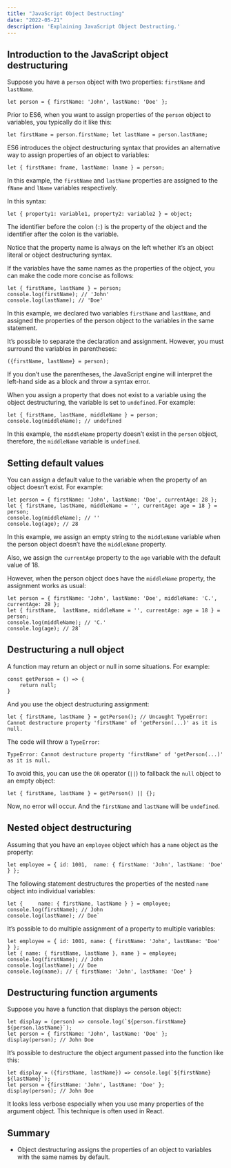 ```yaml
---
title: "JavaScript Object Destructing"
date: "2022-05-21"
description: 'Explaining JavaScript Object Destructing.'
---
```


Introduction to the JavaScript object destructuring 
----------------------------------------------------

Suppose you have a `person` object with two properties: `firstName` and `lastName`.

    let person = { firstName: 'John', lastName: 'Doe' };

Prior to ES6, when you want to assign properties of the `person` object to variables, you typically do it like this:

    let firstName = person.firstName; let lastName = person.lastName;


ES6 introduces the object destructuring syntax that provides an alternative way to assign properties of an object to variables:

    let { firstName: fname, lastName: lname } = person;

In this example, the `firstName` and `lastName` properties are assigned to the `fName` and `lName` variables respectively.

In this syntax:

    let { property1: variable1, property2: variable2 } = object;

The identifier before the colon (`:`) is the property of the object and the identifier after the colon is the variable.

Notice that the property name is always on the left whether it’s an object literal or object destructuring syntax.

If the variables have the same names as the properties of the object, you can make the code more concise as follows:

    let { firstName, lastName } = person;  
    console.log(firstName); // 'John' 
    console.log(lastName); // 'Doe'

In this example, we declared two variables `firstName` and `lastName`, and assigned the properties of the person object to the variables in the same statement.

It’s possible to separate the declaration and assignment. However, you must surround the variables in parentheses:

    ({firstName, lastName} = person);

If you don’t use the parentheses, the JavaScript engine will interpret the left-hand side as a block and throw a syntax error.

When you assign a property that does not exist to a variable using the object destructuring, the variable is set to `undefined`. For example:

    let { firstName, lastName, middleName } = person; 
    console.log(middleName); // undefined

In this example, the `middleName` property doesn’t exist in the `person` object, therefore, the `middleName` variable is `undefined`.

Setting default values
----------------------

You can assign a default value to the variable when the property of an object doesn’t exist. For example:

    let person = { firstName: 'John', lastName: 'Doe', currentAge: 28 };  
    let { firstName, lastName, middleName = '', currentAge: age = 18 } = person;  
    console.log(middleName); // '' 
    console.log(age); // 28

In this example, we assign an empty string to the `middleName` variable when the person object doesn’t have the `middleName` property.

Also, we assign the `currentAge` property to the `age` variable with the default value of 18.

However, when the person object does have the `middleName` property, the assignment works as usual:

    let person = { firstName: 'John', lastName: 'Doe', middleName: 'C.', currentAge: 28 };  
    let { firstName,  lastName, middleName = '', currentAge: age = 18 } = person;  
    console.log(middleName); // 'C.' 
    console.log(age); // 28`

Destructuring a null object
---------------------------

A function may return an object or null in some situations. For example:

    const getPerson = () => {
        return null;
    }

And you use the object destructuring assignment:

    let { firstName, lastName } = getPerson(); // Uncaught TypeError: Cannot destructure property 'firstName' of 'getPerson(...)' as it is null.

The code will throw a `TypeError`:

`TypeError: Cannot destructure property 'firstName' of 'getPerson(...)' as it is null.`


To avoid this, you can use the `OR` operator (`||`) to fallback the `null` object to an empty object:

    let { firstName, lastName } = getPerson() || {};

Now, no error will occur. And the `firstName` and `lastName` will be `undefined`.

Nested object destructuring
---------------------------

Assuming that you have an `employee` object which has a `name` object as the property:

    let employee = { id: 1001,  name: { firstName: 'John', lastName: 'Doe' } };

The following statement destructures the properties of the nested `name` object into individual variables:

    let {     name: { firstName, lastName } } = employee;  
    console.log(firstName); // John 
    console.log(lastName); // Doe`

It’s possible to do multiple assignment of a property to multiple variables:

    let employee = { id: 1001, name: { firstName: 'John', lastName: 'Doe' } }; 
    let { name: { firstName, lastName }, name } = employee;  
    console.log(firstName); // John 
    console.log(lastName); // Doe 
    console.log(name); // { firstName: 'John', lastName: 'Doe' }

Destructuring function arguments
--------------------------------

Suppose you have a function that displays the person object:

    let display = (person) => console.log(`${person.firstName} ${person.lastName}`);  
    let person = { firstName: 'John', lastName: 'Doe' };  
    display(person); // John Doe

It’s possible to destructure the object argument passed into the function like this:

    let display = ({firstName, lastName}) => console.log(`${firstName} ${lastName}`);
    let person = {firstName: 'John', lastName: 'Doe' };  
    display(person); // John Doe

It looks less verbose especially when you use many properties of the argument object. This technique is often used in React.

Summary
-------

*   Object destructuring assigns the properties of an object to variables with the same names by default.